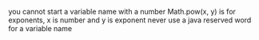 you cannot start a variable name with a number
Math.pow(x, y) is for exponents, x is number and y is exponent
never use a java reserved word for a variable name

